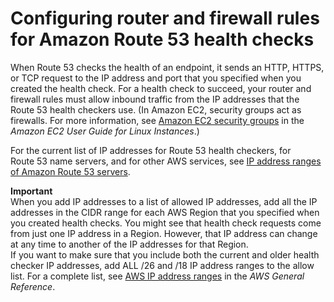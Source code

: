 # Configuring router and firewall rules for Amazon Route 53 health checks<a name="dns-failover-router-firewall-rules"></a>

When Route 53 checks the health of an endpoint, it sends an HTTP, HTTPS, or TCP request to the IP address and port that you specified when you created the health check\. For a health check to succeed, your router and firewall rules must allow inbound traffic from the IP addresses that the Route 53 health checkers use\. \(In Amazon EC2, security groups act as firewalls\. For more information, see [Amazon EC2 security groups](https://docs.aws.amazon.com/AWSEC2/latest/UserGuide/using-network-security.html) in the *Amazon EC2 User Guide for Linux Instances*\.\)

For the current list of IP addresses for Route 53 health checkers, for Route 53 name servers, and for other AWS services, see [IP address ranges of Amazon Route 53 servers](route-53-ip-addresses.md)\. 

**Important**  
When you add IP addresses to a list of allowed IP addresses, add all the IP addresses in the CIDR range for each AWS Region that you specified when you created health checks\. You might see that health check requests come from just one IP address in a Region\. However, that IP address can change at any time to another of the IP addresses for that Region\.  
 If you want to make sure that you include both the current and older health checker IP addresses, add ALL /26 and /18 IP address ranges to the allow list\. For a complete list, see [AWS IP address ranges](https://docs.aws.amazon.com/general/latest/gr/aws-ip-ranges.html) in the *AWS General Reference*\.